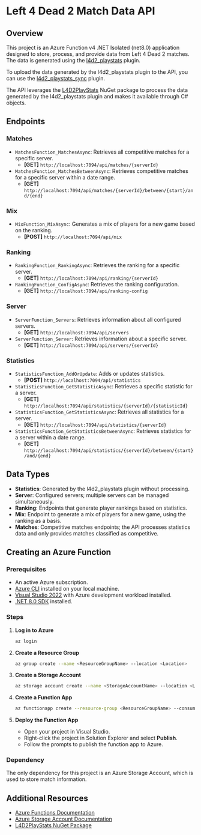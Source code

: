# Left 4 Dead 2 Match Data API

## Overview

This project is an Azure Function v4 .NET Isolated (net8.0) application designed to store, process, and provide data from Left 4 Dead 2 matches. The data is generated using the [l4d2_playstats](https://github.com/SirPlease/L4D2-Competitive-Rework/blob/master/addons/sourcemod/plugins/optional/l4d2_playstats.smx) plugin.

To upload the data generated by the l4d2_playstats plugin to the API, you can use the [l4d2_playstats_sync](https://github.com/altair-sossai/l4d2-zone-server/blob/master/addons/sourcemod/plugins/optional/l4d2_playstats_sync.smx) plugin.

The API leverages the [L4D2PlayStats](https://www.nuget.org/packages/L4D2PlayStats) NuGet package to process the data generated by the l4d2_playstats plugin and makes it available through C# objects.

## Endpoints

### Matches
- `MatchesFunction_MatchesAsync`: Retrieves all competitive matches for a specific server.
  - **[GET]** `http://localhost:7094/api/matches/{serverId}`
- `MatchesFunction_MatchesBetweenAsync`: Retrieves competitive matches for a specific server within a date range.
  - **[GET]** `http://localhost:7094/api/matches/{serverId}/between/{start}/and/{end}`

### Mix
- `MixFunction_MixAsync`: Generates a mix of players for a new game based on the ranking.
  - **[POST]** `http://localhost:7094/api/mix`

### Ranking
- `RankingFunction_RankingAsync`: Retrieves the ranking for a specific server.
  - **[GET]** `http://localhost:7094/api/ranking/{serverId}`
- `RankingFunction_ConfigAsync`: Retrieves the ranking configuration.
  - **[GET]** `http://localhost:7094/api/ranking-config`

### Server
- `ServerFunction_Servers`: Retrieves information about all configured servers.
  - **[GET]** `http://localhost:7094/api/servers`
- `ServerFunction_Server`: Retrieves information about a specific server.
  - **[GET]** `http://localhost:7094/api/servers/{serverId}`

### Statistics
- `StatisticsFunction_AddOrUpdate`: Adds or updates statistics.
  - **[POST]** `http://localhost:7094/api/statistics`
- `StatisticsFunction_GetStatisticAsync`: Retrieves a specific statistic for a server.
  - **[GET]** `http://localhost:7094/api/statistics/{serverId}/{statisticId}`
- `StatisticsFunction_GetStatisticsAsync`: Retrieves all statistics for a server.
  - **[GET]** `http://localhost:7094/api/statistics/{serverId}`
- `StatisticsFunction_GetStatisticsBetweenAsync`: Retrieves statistics for a server within a date range.
  - **[GET]** `http://localhost:7094/api/statistics/{serverId}/between/{start}/and/{end}`

## Data Types

- **Statistics**: Generated by the l4d2_playstats plugin without processing.
- **Server**: Configured servers; multiple servers can be managed simultaneously.
- **Ranking**: Endpoints that generate player rankings based on statistics.
- **Mix**: Endpoint to generate a mix of players for a new game, using the ranking as a basis.
- **Matches**: Competitive matches endpoints; the API processes statistics data and only provides matches classified as competitive.

## Creating an Azure Function

### Prerequisites
- An active Azure subscription.
- [Azure CLI](https://docs.microsoft.com/en-us/cli/azure/install-azure-cli) installed on your local machine.
- [Visual Studio 2022](https://visualstudio.microsoft.com/) with Azure development workload installed.
- [.NET 8.0 SDK](https://dotnet.microsoft.com/download/dotnet/8.0) installed.

### Steps

1. **Log in to Azure**
   ```bash
   az login
   ```

2. **Create a Resource Group**
   ```bash
   az group create --name <ResourceGroupName> --location <Location>
   ```

3. **Create a Storage Account**
   ```bash
   az storage account create --name <StorageAccountName> --location <Location> --resource-group <ResourceGroupName> --sku Standard_LRS
   ```

4. **Create a Function App**
   ```bash
   az functionapp create --resource-group <ResourceGroupName> --consumption-plan-location <Location> --runtime dotnet-isolated --functions-version 4 --name <FunctionAppName> --storage-account <StorageAccountName>
   ```

5. **Deploy the Function App**
   - Open your project in Visual Studio.
   - Right-click the project in Solution Explorer and select **Publish**.
   - Follow the prompts to publish the function app to Azure.

### Dependency

The only dependency for this project is an Azure Storage Account, which is used to store match information.

## Additional Resources

- [Azure Functions Documentation](https://docs.microsoft.com/en-us/azure/azure-functions/)
- [Azure Storage Account Documentation](https://docs.microsoft.com/en-us/azure/storage/common/storage-account-overview)
- [L4D2PlayStats NuGet Package](https://www.nuget.org/packages/L4D2PlayStats)
